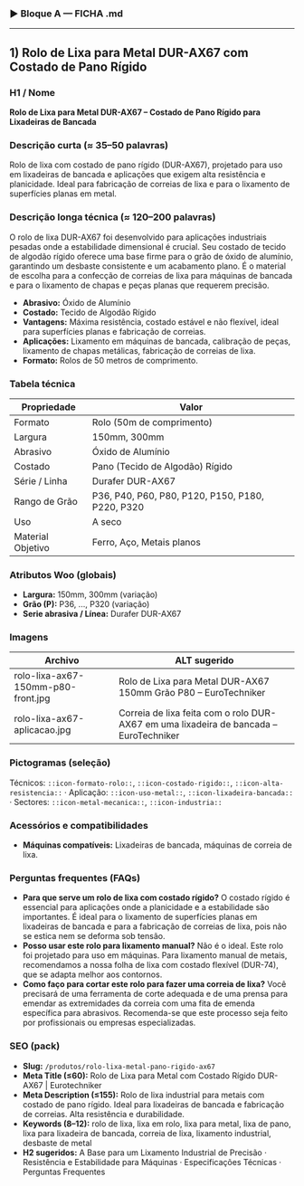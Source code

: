 
### ▶ Bloque A — FICHA .md

---
## 1) Rolo de Lixa para Metal DUR-AX67 com Costado de Pano Rígido

### H1 / Nome
**Rolo de Lixa para Metal DUR-AX67 – Costado de Pano Rígido para Lixadeiras de Bancada**

### Descrição curta (≈ 35–50 palavras)
Rolo de lixa com costado de pano rígido (DUR-AX67), projetado para uso em lixadeiras de bancada e aplicações que exigem alta resistência e planicidade. Ideal para fabricação de correias de lixa e para o lixamento de superfícies planas em metal.

### Descrição longa técnica (≈ 120–200 palavras)
O rolo de lixa DUR-AX67 foi desenvolvido para aplicações industriais pesadas onde a estabilidade dimensional é crucial. Seu costado de tecido de algodão rígido oferece uma base firme para o grão de óxido de alumínio, garantindo um desbaste consistente e um acabamento plano. É o material de escolha para a confecção de correias de lixa para máquinas de bancada e para o lixamento de chapas e peças planas que requerem precisão.

- **Abrasivo:** Óxido de Alumínio
- **Costado:** Tecido de Algodão Rígido
- **Vantagens:** Máxima resistência, costado estável e não flexível, ideal para superfícies planas e fabricação de correias.
- **Aplicações:** Lixamento em máquinas de bancada, calibração de peças, lixamento de chapas metálicas, fabricação de correias de lixa.
- **Formato:** Rolos de 50 metros de comprimento.

### Tabela técnica
| **Propriedade** | **Valor** |
|---|---|
| Formato | Rolo (50m de comprimento) |
| Largura | 150mm, 300mm |
| Abrasivo | Óxido de Alumínio |
| Costado | Pano (Tecido de Algodão) Rígido |
| Série / Linha | Durafer DUR-AX67 |
| Rango de Grão | P36, P40, P60, P80, P120, P150, P180, P220, P320 |
| Uso | A seco |
| Material Objetivo | Ferro, Aço, Metais planos |

### Atributos Woo (globais)
- **Largura:** 150mm, 300mm (variação)
- **Grão (P):** P36, ..., P320 (variação)
- **Serie abrasiva / Línea:** Durafer DUR-AX67

### Imagens
| Archivo | ALT sugerido |
|---|---|
| rolo-lixa-ax67-150mm-p80-front.jpg | Rolo de Lixa para Metal DUR-AX67 150mm Grão P80 – EuroTechniker |
| rolo-lixa-ax67-aplicacao.jpg | Correia de lixa feita com o rolo DUR-AX67 em uma lixadeira de bancada – EuroTechniker |

### Pictogramas (seleção)
Técnicos: `::icon-formato-rolo::`, `::icon-costado-rigido::`, `::icon-alta-resistencia::` · Aplicação: `::icon-uso-metal::`, `::icon-lixadeira-bancada::` · Sectores: `::icon-metal-mecanica::`, `::icon-industria::`

### Acessórios e compatibilidades
- **Máquinas compatíveis:** Lixadeiras de bancada, máquinas de correia de lixa.

### Perguntas frequentes (FAQs)
- **Para que serve um rolo de lixa com costado rígido?** O costado rígido é essencial para aplicações onde a planicidade e a estabilidade são importantes. É ideal para o lixamento de superfícies planas em lixadeiras de bancada e para a fabricação de correias de lixa, pois não se estica nem se deforma sob tensão.
- **Posso usar este rolo para lixamento manual?** Não é o ideal. Este rolo foi projetado para uso em máquinas. Para lixamento manual de metais, recomendamos a nossa folha de lixa com costado flexível (DUR-74), que se adapta melhor aos contornos.
- **Como faço para cortar este rolo para fazer uma correia de lixa?** Você precisará de uma ferramenta de corte adequada e de uma prensa para emendar as extremidades da correia com uma fita de emenda específica para abrasivos. Recomenda-se que este processo seja feito por profissionais ou empresas especializadas.

### SEO (pack)
- **Slug:** `/produtos/rolo-lixa-metal-pano-rigido-ax67`
- **Meta Title (≤60):** Rolo de Lixa para Metal com Costado Rígido DUR-AX67 | Eurotechniker
- **Meta Description (≤155):** Rolo de lixa industrial para metais com costado de pano rígido. Ideal para lixadeiras de bancada e fabricação de correias. Alta resistência e durabilidade.
- **Keywords (8–12):** rolo de lixa, lixa em rolo, lixa para metal, lixa de pano, lixa para lixadeira de bancada, correia de lixa, lixamento industrial, desbaste de metal
- **H2 sugeridos:** A Base para um Lixamento Industrial de Precisão · Resistência e Estabilidade para Máquinas · Especificações Técnicas · Perguntas Frequentes

